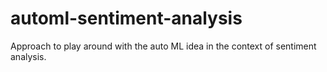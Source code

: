 # automl-sentiment-analysis
Approach to play around with the auto ML idea in the context of sentiment analysis. 
